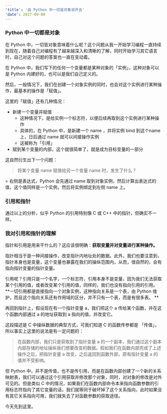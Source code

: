 ```yaml
---
'title': '由 Python 中一切皆对象说开去'
'date': 2017-09-08
---
```


### Python 中一切都是对象
在 Python 中，一切皆对象意味着什么呢？这个问题从我一开始学习编程一直持续到现在，随着自己对编程有了越来越深入和清晰的了解，同时开始学习其它语言时，自己对这个问题的答案也一直在变动着。

在 Python 中，我们写下的任何一个变量都是某种对象的「实例」，这种对象可以是 Python 内建好的，也可以是我们自己定义的。

然后，一般情况下，我们在创建一个对象实例的同时，也会对这个实例进行某种操作，最基本的操作是「赋值」。

这里的「赋值」还有几种情况：
- 新建一个变量并赋值
	- 这种情况下，是给实例一个标志符，以便后续再取到这个实例进行某种操作
	- 具体的，在 Python 中，是新建一个 name ，并将实例 bind 到这个name 上，日后通过 name 就可以间接操作实例
	- 这被称为「引用」
- 赋到某个变量的内部，这个就很简单了，就是成为目标变量的一部分

这自然衍生出下一个问题：

> 将某个变量 name 赋值给另一个变量 name 时，发生了什么？

= 右侧是表达式，Python 会先通过 name 取到对象实例，然后计算出表达式的值，这个值同样是一个实例，然后将实例绑定到左侧 name 上。

### 引用和指针

通过以上的分析，似乎 Python 的引用特别像 C 或 C++ 中的指针，但确实不一样。

### 我对引用和指针的理解

指针和引用是用来干什么的？这应该很明确：**获取变量并对变量进行某种操作。**

指针相当于是一种间接操作，改变指针内地址处的数据。此外，我们也要注意到，指针本身也是变量，这个变量也暴露在我们的操纵范围内，从而，很自然的，会有指向指针变量的指针变量。

引用呢？引用只是一个名字，一个标志符，引用本身不是变量，因为我们无法获取某个引用的值，或者改变某个引用的值，同样的，我们也没有指向引用的引用。**一切引用都是直接指向一个对象实例，这种指向关系是一个表，由 Python 维护，而且这个指向关系还有作用域的区分，并不只有一个表，而是有很多表。 **

再回到指针上，假设现在有一个指针变量 a，我们把这个 a 传给某个函数，并在这个函数内部通过 a 的地址获取到 a 指向的值，并改变它。

这段描述是 C 中操纵数据的典型方式，可我们知道 C 的函数传参都是 「传值」，所以事实上这里的说法是有一定问题的：

> 在函数内部，我们只是获取到了指针变量 a 的一个副本，我们通过这个副本内部存储的地址操纵我们想要改变的数据。假如我们在函数内部完成了上述操作之后，把指针变量 a 改变，之后返回到函数外部，原有指针变量 a 的值并不受影响。

但 Python 中，并不是传值，也不是传引用，而是在函数内部创建了一个新的关系映射表，我们可以通过这个引用获取并修改那个对象，同时，对对象的修改是对外可见的。但是类似 C 中的情况，如果我们在函数内部命令本来指向函数参数的引用标志符指向了其它变量的话，我们就等同于破坏掉了这个关系指向，此时如果没有其它关系指向可用，我们就失去了对函数参数的获取途径。

今天先到这里。
